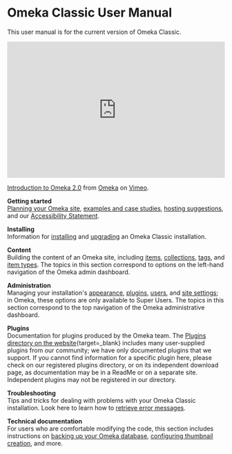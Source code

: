 # Omeka Classic User Manual

This user manual is for the current version of Omeka Classic. 

<div style="padding:62.5% 0 0 0;position:relative;"><iframe src="https://player.vimeo.com/video/55973380?h=40ff8c64b3" style="position:absolute;top:0;left:0;width:100%;height:100%;" frameborder="0" allow="autoplay; fullscreen; picture-in-picture" allowfullscreen></iframe></div><script src="https://player.vimeo.com/api/player.js"></script>
<p><a href="https://vimeo.com/55973380">Introduction to Omeka 2.0</a> from <a href="https://vimeo.com/omeka">Omeka</a> on <a href="https://vimeo.com">Vimeo</a>.</p>

**Getting started**  
[Planning your Omeka site](GettingStarted/Site_Planning_Tips/), [examples and case studies](GettingStarted/UsingOmeka), [hosting suggestions](GettingStarted/Hosting_Suggestions), and our [Accessibility Statement](GettingStarted/Accessibility_Statement). 

**Installing**  
Information for [installing](Installation/Installing) and [upgrading](Installation/Upgrading) an Omeka Classic installation.

**Content**  
Building the content of an Omeka site, including [items](Content/Items), [collections](Content/Collections), [tags](Content/Tags), and [item types](Content/Item_Types). The topics in this section correspond to options on the left-hand navigation of the Omeka admin dashboard.

**Administration**  
Managing your installation's [appearance](Admin/Appearance/Appearance_Settings/), [plugins](Admin/Adding_and_Managing_Plugins), [users](Admin/Users), and [site settings](Admin/Settings/General_Settings/); in Omeka, these options are only available to Super Users. The topics in this section correspond to the top navigation of the Omeka administrative dashboard.

**Plugins**  
Documentation for plugins produced by the Omeka team. The [Plugins directory on the website](https://omeka.org/classic/plugins/){target=_blank} includes many user-supplied plugins from our community; we have only documented plugins that we support. If you cannot find information for a specific plugin here, please check on our registered plugins directory, or on its independent download page, as documentation may be in a ReadMe or on a separate site. Independent plugins may not be registered in our directory.

**Troubleshooting**  
Tips and tricks for dealing with problems with your Omeka Classic installation. Look here to learn how to [retrieve error messages](Troubleshooting/Retrieving_Error_Messages).

**Technical documentation**  
For users who are comfortable modifying the code, this section includes instructions on [backing up your Omeka database](Technical/Backing_up_an_Omeka_Database), [configuring thumbnail creation](Technical/ConfiguringThumbnailCreation), and more.
